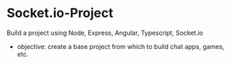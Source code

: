 # Socket.io-Project
Build a project using Node, Express, Angular, Typescript, Socket.io

- objective: create a base project from which to build chat apps, games, etc.
